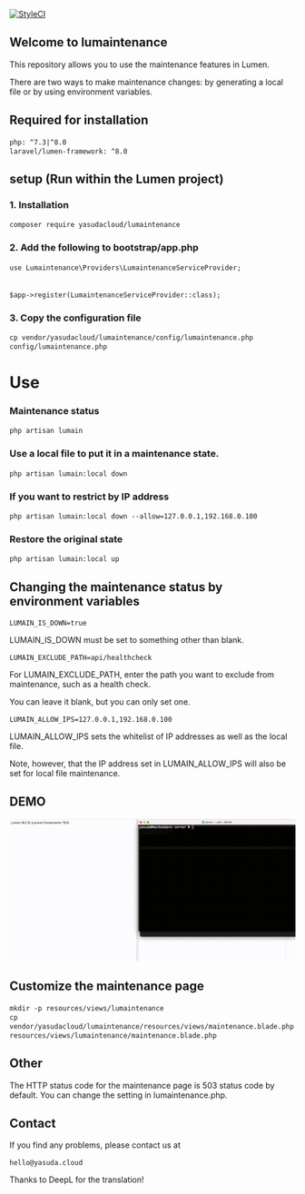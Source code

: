 [![StyleCI](https://github.styleci.io/repos/359335404/shield?branch=develop)](https://github.styleci.io/repos/359335404?branch=master)

## Welcome to lumaintenance

This repository allows you to use the maintenance features in Lumen.

There are two ways to make maintenance changes: by generating a local file or by using environment variables.

## Required for installation

```
php: ^7.3|^8.0
laravel/lumen-framework: ^8.0
```

## setup (Run within the Lumen project)

### 1. Installation

```
composer require yasudacloud/lumaintenance
```

### 2. Add the following to bootstrap/app.php

```
use Lumaintenance\Providers\LumaintenanceServiceProvider;


$app->register(LumaintenanceServiceProvider::class);
```

### 3. Copy the configuration file
```
cp vendor/yasudacloud/lumaintenance/config/lumaintenance.php config/lumaintenance.php
```

# Use

### Maintenance status

``` 
php artisan lumain
```

### Use a local file to put it in a maintenance state.

```
php artisan lumain:local down
```

### If you want to restrict by IP address

```
php artisan lumain:local down --allow=127.0.0.1,192.168.0.100
```

### Restore the original state

```
php artisan lumain:local up
```

## Changing the maintenance status by environment variables

```
LUMAIN_IS_DOWN=true
```

LUMAIN_IS_DOWN must be set to something other than blank.

```
LUMAIN_EXCLUDE_PATH=api/healthcheck
```

For LUMAIN_EXCLUDE_PATH, enter the path you want to exclude from maintenance, such as a health check.

You can leave it blank, but you can only set one.

```
LUMAIN_ALLOW_IPS=127.0.0.1,192.168.0.100
```

LUMAIN_ALLOW_IPS sets the whitelist of IP addresses as well as the local file.

Note, however, that the IP address set in LUMAIN_ALLOW_IPS will also be set for local file maintenance.

## DEMO
![demo/demo.gif](demo/demo.gif)

## Customize the maintenance page
```
mkdir -p resources/views/lumaintenance
cp vendor/yasudacloud/lumaintenance/resources/views/maintenance.blade.php resources/views/lumaintenance/maintenance.blade.php
```

## Other
The HTTP status code for the maintenance page is 503 status code by default. You can change the setting in lumaintenance.php.


## Contact
If you find any problems, please contact us at

```
hello@yasuda.cloud
```

Thanks to DeepL for the translation!
